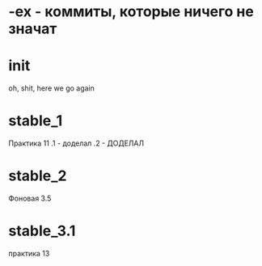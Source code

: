 -ex - коммиты, которые ничего не значат
===

init
===
oh, shit, here we go again

stable_1
===
Практика 11
.1 - доделал
.2 - ДОДЕЛАЛ

stable_2
===
Фоновая 3.5

stable_3.1
===
практика 13

